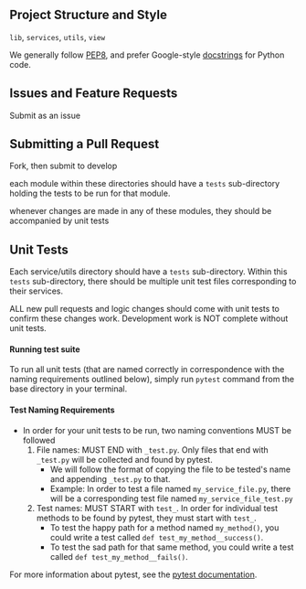 ## Project Structure and Style
`lib`, `services`, `utils`, `view`

We generally follow [PEP8](https://peps.python.org/pep-0008/), and prefer Google-style [docstrings](https://google.github.io/styleguide/pyguide.html#38-comments-and-docstrings) for Python code.

## Issues and Feature Requests 
Submit as an issue

## Submitting a Pull Request
Fork, then submit to develop

each module within these directories should have a `tests` sub-directory holding the tests to be run for that module.

whenever changes are made in any of these modules, they should be accompanied by unit tests

## Unit Tests
Each service/utils directory should have a `tests` sub-directory. Within this `tests` sub-directory, there should be multiple unit test files corresponding to their services.

ALL new pull requests and logic changes should come with unit tests to confirm these changes work. Development work is NOT complete without unit tests.

#### Running test suite
To run all unit tests (that are named correctly in correspondence with the naming requirements outlined below), simply run `pytest` command from the base directory in your terminal.

#### Test Naming Requirements
* In order for your unit tests to be run, two naming conventions MUST be followed
    1. File names: MUST END with `_test.py`. Only files that end with `_test.py` will be collected and found by pytest.
        * We will follow the format of copying the file to be tested's name and appending `_test.py` to that.
        * Example: In order to test a file named `my_service_file.py`, there will be a corresponding test file named `my_service_file_test.py`
    2. Test names: MUST START with `test_`. In order for individual test methods to be found by pytest, they must start with `test_`.
        * To test the happy path for a method named `my_method()`, you could write a test called `def test_my_method__success()`.
        * To test the sad path for that same method, you could write a test called `def test_my_method__fails()`.

For more information about pytest, see the [pytest documentation](https://docs.pytest.org/en/8.2.x/).
